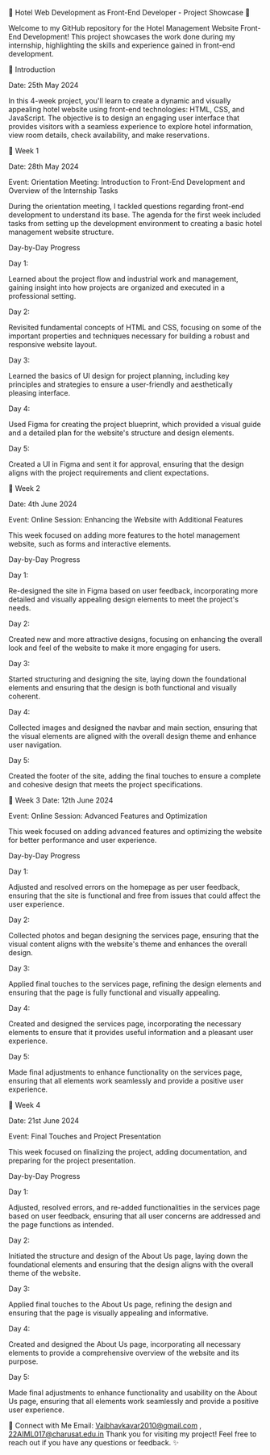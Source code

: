 🌟 Hotel Web Development as Front-End Developer - Project Showcase 🌟

Welcome to my GitHub repository for the Hotel Management Website Front-End Development! This project showcases the work done during my internship, highlighting the skills and experience gained in front-end development.

🚀 Introduction

Date: 25th May 2024

In this 4-week project, you'll learn to create a dynamic and visually appealing hotel website using front-end technologies: HTML, CSS, and JavaScript. The objective is to design an engaging user interface that provides visitors with a seamless experience to explore hotel information, view room details, check availability, and make reservations.

📅 Week 1

Date: 28th May 2024

Event: Orientation Meeting: Introduction to Front-End Development and Overview of the Internship Tasks

During the orientation meeting, I tackled questions regarding front-end development to understand its base. The agenda for the first week included tasks from setting up the development environment to creating a basic hotel management website structure.

Day-by-Day Progress

Day 1:

Learned about the project flow and industrial work and management, gaining insight into how projects are organized and executed in a professional setting.

Day 2:

Revisited fundamental concepts of HTML and CSS, focusing on some of the important properties and techniques necessary for building a robust and responsive website layout.

Day 3:

Learned the basics of UI design for project planning, including key principles and strategies to ensure a user-friendly and aesthetically pleasing interface.

Day 4:

Used Figma for creating the project blueprint, which provided a visual guide and a detailed plan for the website's structure and design elements.

Day 5:

Created a UI in Figma and sent it for approval, ensuring that the design aligns with the project requirements and client expectations​.

📅 Week 2

Date: 4th June 2024

Event: Online Session: Enhancing the Website with Additional Features

This week focused on adding more features to the hotel management website, such as forms and interactive elements.

Day-by-Day Progress

Day 1:

Re-designed the site in Figma based on user feedback, incorporating more detailed and visually appealing design elements to meet the project's needs.

Day 2:

Created new and more attractive designs, focusing on enhancing the overall look and feel of the website to make it more engaging for users.

Day 3:

Started structuring and designing the site, laying down the foundational elements and ensuring that the design is both functional and visually coherent.

Day 4:

Collected images and designed the navbar and main section, ensuring that the visual elements are aligned with the overall design theme and enhance user navigation.

Day 5:

Created the footer of the site, adding the final touches to ensure a complete and cohesive design that meets the project specifications​​.

📅 Week 3 Date: 12th June 2024

Event: Online Session: Advanced Features and Optimization

This week focused on adding advanced features and optimizing the website for better performance and user experience.

Day-by-Day Progress

Day 1:

Adjusted and resolved errors on the homepage as per user feedback, ensuring that the site is functional and free from issues that could affect the user experience.

Day 2:

Collected photos and began designing the services page, ensuring that the visual content aligns with the website's theme and enhances the overall design.

Day 3:

Applied final touches to the services page, refining the design elements and ensuring that the page is fully functional and visually appealing.

Day 4:

Created and designed the services page, incorporating the necessary elements to ensure that it provides useful information and a pleasant user experience.

Day 5:

Made final adjustments to enhance functionality on the services page, ensuring that all elements work seamlessly and provide a positive user experience​.

📅 Week 4

Date: 21st June 2024

Event: Final Touches and Project Presentation

This week focused on finalizing the project, adding documentation, and preparing for the project presentation.

Day-by-Day Progress

Day 1:

Adjusted, resolved errors, and re-added functionalities in the services page based on user feedback, ensuring that all user concerns are addressed and the page functions as intended.

Day 2:

Initiated the structure and design of the About Us page, laying down the foundational elements and ensuring that the design aligns with the overall theme of the website.

Day 3:

Applied final touches to the About Us page, refining the design and ensuring that the page is visually appealing and informative.

Day 4:

Created and designed the About Us page, incorporating all necessary elements to provide a comprehensive overview of the website and its purpose.

Day 5:

Made final adjustments to enhance functionality and usability on the About Us page, ensuring that all elements work seamlessly and provide a positive user experience​.

🤝 Connect with Me Email: Vaibhavkavar2010@gmail.com , 22AIML017@charusat.edu.in
Thank you for visiting my project! Feel free to reach out if you have any questions or feedback. ✨
